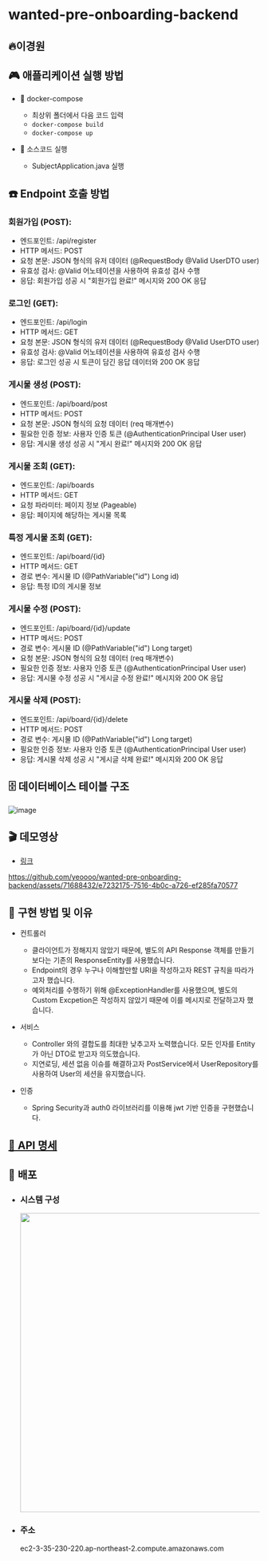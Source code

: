 # wanted-pre-onboarding-backend
## 🔥이경원  

## 🎮 애플리케이션 실행 방법  

- 🐳 docker-compose  
  - 최상위 폴더에서 다음 코드 입력  
  - `docker-compose build`  
  - `docker-compose up`

  
- 🔧 소스코드 실행  
  - SubjectApplication.java 실행  

## ☎️ Endpoint 호출 방법  
### 회원가입 (POST):  
- 엔드포인트: /api/register
- HTTP 메서드: POST
- 요청 본문: JSON 형식의 유저 데이터 (@RequestBody @Valid UserDTO user)
- 유효성 검사: @Valid 어노테이션을 사용하여 유효성 검사 수행  
- 응답: 회원가입 성공 시 "회원가입 완료!" 메시지와 200 OK 응답
  
### 로그인 (GET):
- 엔드포인트: /api/login
- HTTP 메서드: GET
- 요청 본문: JSON 형식의 유저 데이터 (@RequestBody @Valid UserDTO user)
- 유효성 검사: @Valid 어노테이션을 사용하여 유효성 검사 수행
- 응답: 로그인 성공 시 토큰이 담긴 응답 데이터와 200 OK 응답  

### 게시물 생성 (POST):
- 엔드포인트: /api/board/post
- HTTP 메서드: POST
- 요청 본문: JSON 형식의 요청 데이터 (req 매개변수)
- 필요한 인증 정보: 사용자 인증 토큰 (@AuthenticationPrincipal User user)
- 응답: 게시물 생성 성공 시 "게시 완료!" 메시지와 200 OK 응답  

### 게시물 조회 (GET):
- 엔드포인트: /api/boards
- HTTP 메서드: GET
- 요청 파라미터: 페이지 정보 (Pageable)
- 응답: 페이지에 해당하는 게시물 목록  

### 특정 게시물 조회 (GET):
- 엔드포인트: /api/board/{id}
- HTTP 메서드: GET
- 경로 변수: 게시물 ID (@PathVariable("id") Long id)
- 응답: 특정 ID의 게시물 정보  

### 게시물 수정 (POST):
- 엔드포인트: /api/board/{id}/update
- HTTP 메서드: POST
- 경로 변수: 게시물 ID (@PathVariable("id") Long target)
- 요청 본문: JSON 형식의 요청 데이터 (req 매개변수)
- 필요한 인증 정보: 사용자 인증 토큰 (@AuthenticationPrincipal User user)
- 응답: 게시물 수정 성공 시 "게시글 수정 완료!" 메시지와 200 OK 응답  

### 게시물 삭제 (POST):
- 엔드포인트: /api/board/{id}/delete
- HTTP 메서드: POST
- 경로 변수: 게시물 ID (@PathVariable("id") Long target)
- 필요한 인증 정보: 사용자 인증 토큰 (@AuthenticationPrincipal User user)
- 응답: 게시물 삭제 성공 시 "게시글 삭제 완료!" 메시지와 200 OK 응답


## 🗄️ 데이터베이스 테이블 구조  
![image](https://github.com/yeoooo/wanted-pre-onboarding-backend/assets/71688432/ef98374b-03f9-478f-aa91-4a75c94f4832)  

## 🎬 데모영상  
- [링크](https://drive.google.com/file/d/1emmCzePGIhJY9k7-5f_G_67kSBg5wyhp/view?usp=sharing)


https://github.com/yeoooo/wanted-pre-onboarding-backend/assets/71688432/e7232175-7516-4b0c-a726-ef285fa70577



## 💭 구현 방법 및 이유  
- 컨트롤러
  - 클라이언트가 정해지지 않았기 때문에, 별도의 API Response 객체를 만들기 보다는 기존의 ResponseEntity를 사용했습니다.
  - Endpoint의 경우 누구나 이해할만할 URI을 작성하고자 REST 규칙을 따라가고자 했습니다.
  - 예외처리를 수행하기 위해 @ExceptionHandler를 사용했으며, 별도의 Custom Excpetion은 작성하지 않았기 때문에 이를 메시지로 전달하고자 했습니다.
    
- 서비스
  - Controller 와의 결합도를 최대한 낮추고자 노력했습니다. 모든 인자를 Entity가 아닌 DTO로 받고자 의도했습니다.
  - 지연로딩, 세션 없음 이슈를 해결하고자 PostService에서 UserRepository를 사용하여 User의 세션을 유지했습니다.
    
- 인증
  - Spring Security과 auth0 라이브러리를 이용해 jwt 기반 인증을 구현했습니다.
    

## [📄 API 명세](https://documenter.getpostman.com/view/21304389/2s9Xy3sBBP)  

## 💭 배포  
- ### 시스템 구성
  
  <img src = https://github.com/yeoooo/wanted-pre-onboarding-backend/assets/71688432/5a6e8906-939e-4756-821e-dccaef4f66b4 style = "height : 600px; width : 600px;" align = "center"/>
  

- ### 주소  
  ec2-3-35-230-220.ap-northeast-2.compute.amazonaws.com








